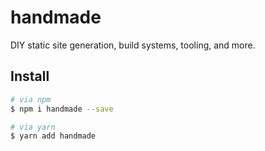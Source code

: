 # handmade

DIY static site generation, build systems, tooling, and more.

## Install

```bash
# via npm
$ npm i handmade --save

# via yarn
$ yarn add handmade
```

